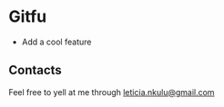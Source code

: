 # Gitfu

- Add a cool feature

## Contacts

Feel free to yell at me through leticia.nkulu@gmail.com
